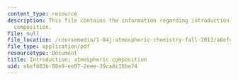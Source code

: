 ```yaml
---
content_type: resource
description: This file contains the information regarding introduction-atmospheric
  composition.
file: null
file_location: /coursemedia/1-84j-atmospheric-chemistry-fall-2013/a6ef483b88e9ee972eee39ca8c16be74_MIT1_84JF13_Lec1_intro.pdf
file_type: application/pdf
resourcetype: Document
title: Introduction; atmospheric composition
uid: a6ef483b-88e9-ee97-2eee-39ca8c16be74
---
```

